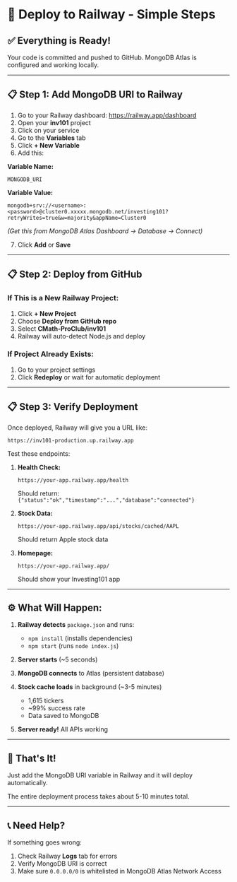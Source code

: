 # 🚀 Deploy to Railway - Simple Steps

## ✅ Everything is Ready!

Your code is committed and pushed to GitHub. MongoDB Atlas is configured and working locally.

---

## 📋 Step 1: Add MongoDB URI to Railway

1. Go to your Railway dashboard: https://railway.app/dashboard
2. Open your **inv101** project
3. Click on your service
4. Go to the **Variables** tab
5. Click **+ New Variable**
6. Add this:

**Variable Name:**
```
MONGODB_URI
```

**Variable Value:**
```
mongodb+srv://<username>:<password>@cluster0.xxxxx.mongodb.net/investing101?retryWrites=true&w=majority&appName=Cluster0
```
*(Get this from MongoDB Atlas Dashboard → Database → Connect)*

7. Click **Add** or **Save**

---

## 📋 Step 2: Deploy from GitHub

### If This is a New Railway Project:
1. Click **+ New Project**
2. Choose **Deploy from GitHub repo**
3. Select **CMath-ProClub/inv101**
4. Railway will auto-detect Node.js and deploy

### If Project Already Exists:
1. Go to your project settings
2. Click **Redeploy** or wait for automatic deployment

---

## 📋 Step 3: Verify Deployment

Once deployed, Railway will give you a URL like:
```
https://inv101-production.up.railway.app
```

Test these endpoints:

1. **Health Check:**
   ```
   https://your-app.railway.app/health
   ```
   Should return: `{"status":"ok","timestamp":"...","database":"connected"}`

2. **Stock Data:**
   ```
   https://your-app.railway.app/api/stocks/cached/AAPL
   ```
   Should return Apple stock data

3. **Homepage:**
   ```
   https://your-app.railway.app/
   ```
   Should show your Investing101 app

---

## ⚙️ What Will Happen:

1. **Railway detects** `package.json` and runs:
   - `npm install` (installs dependencies)
   - `npm start` (runs `node index.js`)

2. **Server starts** (~5 seconds)

3. **MongoDB connects** to Atlas (persistent database)

4. **Stock cache loads** in background (~3-5 minutes)
   - 1,615 tickers
   - ~99% success rate
   - Data saved to MongoDB

5. **Server ready!** All APIs working

---

## 🎯 That's It!

Just add the MongoDB URI variable in Railway and it will deploy automatically.

The entire deployment process takes about 5-10 minutes total.

---

## 📞 Need Help?

If something goes wrong:
1. Check Railway **Logs** tab for errors
2. Verify MongoDB URI is correct
3. Make sure `0.0.0.0/0` is whitelisted in MongoDB Atlas Network Access
